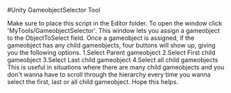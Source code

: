 #Unity GameobjectSelector Tool

Make sure to place this script in the Editor folder. To open the window click 'MyTools/GameobjectSelector'.
This window lets you assign a gameobject to the ObjectToSelect field. Once a gameobject is assigned, if the gameobject
has any child gameobjects, four buttons will show up, giving you the following options. 
1.Select Parent gameobject
2.Select First child gameobject
3.Select Last child gameobject
4.Select all child gameobjects
This is useful in situations where there are many child gameobjects and you don't wanna have to scroll through the hierarchy
every time you wanna select the first, last or all child gameobject.
Hope this helps.
